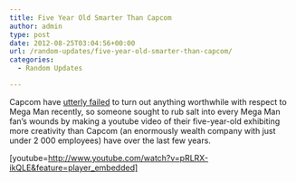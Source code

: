 ```yaml
---
title: Five Year Old Smarter Than Capcom
author: admin
type: post
date: 2012-08-25T03:04:56+00:00
url: /random-updates/five-year-old-smarter-than-capcom/
categories:
  - Random Updates

---
```

Capcom have [utterly failed][1] to turn out anything worthwhile with respect to Mega Man recently, so someone sought to rub salt into every Mega Man fan&#8217;s wounds by making a youtube video of their five-year-old exhibiting more creativity than Capcom (an enormously wealth company with just under 2 000 employees) have over the last few years.

[youtube=http://www.youtube.com/watch?v=pRLRX-ikQLE&feature=player_embedded]

 [1]: http://www.kotaku.com.au/2012/08/mega-man-breadcrumbs-and-utter-contempt/